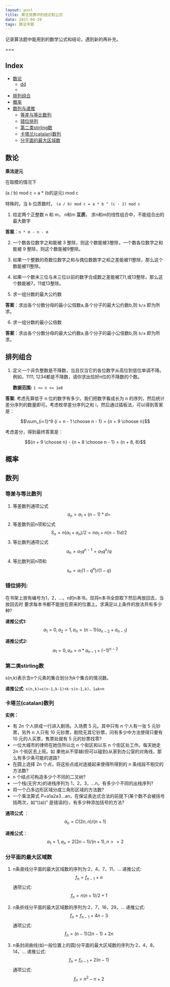 ```yaml
---
layout: post
title: 算法竞赛中的结论和公式
date: 2021-04-29
tags: 算法专题   
---
```


记录算法题中能用到的数学公式和结论，遇到新的再补充。

===

Index
---
<!-- TOC -->

- [数论](#数论)
  - [dd](#dd)
  - 
- [排列组合](#排列组合)
- [概率](#概率)
- [数列与递推](#数列)
  - [等差与等比数列](#等差与等比数列)
  - [错位排列](#错位排列)
  - [第二类stirling数](#第二类stirling数)
  - [卡塔兰(catalan)数列](#卡塔兰(catalan)数列)
  - [分平面的最大区域数](#分平面的最大区域数)

<!-- /TOC -->

## 数论

**乘法逆元**

在取模的情况下

(a / b) mod c =  a * (b的逆元) mod c

特殊的，当 b 位质数时， `(a / b) mod c = a * b ^ (c - 2) mod c` 


1. 给定两个正整数 n 和 m， n和m **互质**， 求n和m的线性组合中，不能组合出的最大数字

**答案**：`n * m - n - m`

2. 一个数各位数字之和能被 3 整除，则这个数能被3整除，一个数各位数字之和能被 9 整除，则这个数能被9整除。

3. 如果一个整数的奇数位数字之和与偶位数数字之和之差能被11整除，那么这个数能被11整除。

4. 如果一个数末三位与末三位以前的数字合成数之差能被7,11,或13整除，那么这个数能被7，11或13整除。

5. 求一组分数的最大公约数

**答案**：求出各个分数分母的最小公倍数a,各个分子的最大公约数b,则 `b/a` 即为所求。

6.  求一组分数的最小公倍数

**答案**：求出各个分数分母的最大公约数a,各个分子的最小公倍数b,则 `b/a` 即为所求。




## 排列组合

1. 定义一个非负整数是不降数，当且仅当它的各位数字从高位到低位单调不降。
   例如，1111, 1234都是不降数，请你求出恰好n位的不降数的个数。

   **数据范围:** `1 <= n <= 1e8`

**答案**: 考虑先算低于 n 位的数字有多少。我们把数字看成长为 n 的序列，然后统计差分序列的数量即可。考虑枚举差分序列之和 i，然后通过插板法，可以得到答案是：

$$\sum_{i=1}^9 {i + n - 1 \choose n - 1} = {n + 9 \choose n}$$

考虑差分，得到最终答案是：

$${n + 9 \choose n} - {n + 8 \choose n - 1} = {n + 8, 8}$$



## 概率


## 数列

### 等差与等比数列

1. 等差数列通项公式 $$a_n = a_1 + (n-1)*d =$$
2. 等差数列前n项和公式 $$S_n = n(a_1 + a_n) / 2 = na_1 + n(n-1)d/2$$
3. 等比数列通项公式 $$a_n = a_1q^{n-1} = a_1 q^n / q$$
4. 等比数列前n项和 $$s_n = a_1(1-q^n)/(1-q)$$

### 错位排列:
  在书架上放有编号为1，2，...，n的n本书。现将n本书全部取下然后再放回去，当放回去时
要求每本书都不能放在原来的位置上。求满足以上条件的放法共有多少种?

**递推公式1:**  $$a_1 = 0, a_2 = 1, a_n = (n-1)(a_{n-2} + a_{n-1})  $$

**递推公式2:**  $$a_1 = 0, a_n = n*a_{n-1} + (-1)^{n-2}$$

### 第二类stirling数

s(n,k)表示含n个元素的集合划分为k个集合的情况数。

**递推公式**: `s(n,k)=s(n-1,k-1)+k·s(n-1,k)，1≤k<n`

### 卡塔兰(catalan)数列

**实例：**
- 有 2n 个人排成一行进入剧场。入场费 5 元。其中只有 n 个人有一张 5 元钞票，另外 n 人只有 10 元钞票，剧院无其它钞票，问有多少中方法使得只要有 10 元的人买票，售票处就有 5 元的钞票找零?
- 一位大城市的律师在她住所以北 n 个街区和以东 n 个街区处工作。每天她走 2n 个街区去上班。如 果他从不穿越(但可以碰到)从家到办公室的对角线，那么有多少条可能的道路?
- 在圆上选择 2n 个点，将这些点成对连接起来使得所得到的 n 条线段不相交的方法数?
- n 个结点可构造多少个不同的二叉树?
- 一个栈(无穷大)的进栈序列为 1，2，3，...n，有多少个不同的出栈序列?
- 将一个凸多边形区域分成三角形区域的方法数?
- 一个乘法算式 P=a1a2a3...an，在保证表达式合法的前提下(某个数不会被括号括两次，如“((a))” 是错误的)，有多少种添加括号的方法?

**通项公式** ： $$a_n = C(2n, n) / (n + 1)$$

**递推公式**： $$a_1 = 1, a_n = 2(2n-1) / (n+1) , n >= 2$$

### 分平面的最大区域数

1. n条直线分平面的最大区域数的序列为:2，4，7，11，...
    递推公式:$$f_n=f_{n-1}+n$$
    通项公式:$$f_n=n(n+1)/2+1$$

2. n条折线分平面的最大区域数的序列为:2，7，16，29，...
    递推公式:$$f_n=f_{n-1}+4n-3$$
    通项公式:$$f_n=(n-1)(2n-1)+2n$$

3. n条封闭曲线(如一般位置上的圆)分平面的最大区域数的序列为:2，4，8，14，...
    递推公式: $$f_n=f_{n-1}+2(n-1)$$
    通项公式: $$f_n=n^2-n+2$$